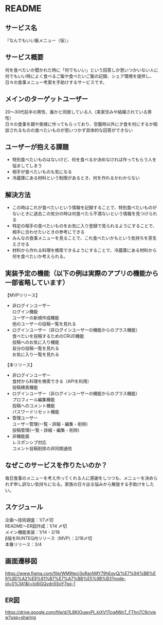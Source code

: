 # README

## サービス名
  『なんでもいい飯メニュー（仮）』

## サービス概要
  何を食べたいか聞かれた時に「何でもいい」という回答しか思いつかいない人に  
  何でもいい時によく食べるご飯や食べたいご飯の記録、シェア環境を提供し、  
  日々の食事メニュー考案を手助けするサービスです。  

## メインのターゲットユーザー
  20〜30代前半の男性、誰かと同居している人（実家住みや結婚されている男性）  
  日々の食事を親や奥様に作ってもらっており、空腹時以外に夕食を何にするか相談されるものの食べたいものが思いつかず具体的な回答ができない  

## ユーザーが抱える課題
  * 特別食べたいものはないけど、何を食べるか決めなければ作ってもらう人を悩ましてしまう  
  * 相手が食べたいものも気になる  
  * 冷蔵庫にある材料という制限があるとき、何を作れるかわからない  

## 解決方法
  * この時はこれが食べたいという情報を記録することで、特別食べたいものがないときに過去この気分の時は何食べたら不満ないという情報を見つけられる  
  * 特定の相手の食べたいものをお気に入り登録で見られるようにすることで、相手に合わせたいときの参考にできる  
  * みんなの食事メニューを見ることで、これ食べたいかもという気持ちを芽生えさせる  
  * 材料から作れる料理を検索できるようにすることで、冷蔵庫にある材料から何を食べたいか考えられる。  

## 実装予定の機能（以下の例は実際のアプリの機能から一部省略しています）
  【MVPリリース】  
  * 非ログインユーザー  
  ログイン機能  
  ユーザーの新規作成機能  
  他のユーザーの投稿一覧を見れる  
  * ログインユーザー（非ログインユーザーの機能からのプラス機能）  
  食べたいを投稿するためのCRUD機能  
  投稿へのお気に入り機能  
  自分の投稿一覧を見れる  
  お気に入り一覧を見れる  
	
  【本リリース】  
  * 非ログインユーザー  
  食材から料理を検索できる（APIを利用）  
  投稿検索機能  
  * ログインユーザー（非ログインユーザーの機能からのプラス機能）  
  プロフィール編集機能  
  投稿へのコメント機能  
  パスワードリセット機能  
  * 管理ユーザー  
  ユーザー管理(一覧・詳細・編集・削除)  
  投稿管理(一覧・詳細・編集・削除)  
  * 非機能面  
  レスポンシブ対応  
  コメント投稿削除の非同期通信  

## なぜこのサービスを作りたいのか？
  毎日食事のメニューを考え作ってくれる人に感謝をしつつも、メニューを決められず申し訳ない気持ちになる。家族の日々出る悩みから解放する手助けをしたい。

## スケジュール
  企画〜技術調査：1/7〆切  
  README〜ER図作成：1/14 〆切  
  メイン機能実装：1/14 - 2/18  
  β版をRUNTEQ内リリース（MVP）：2/18〆切  
  本番リリース：3/4  

## 画面遷移図
https://www.figma.com/file/WM9tecj3oRarAMY79hEqyQ/%E7%94%BB%E9%9D%A2%E9%81%B7%E7%A7%BB%E5%9B%B3?node-id=0%3A1&t=Io8iGQydn5SoY7gq-1

## ER図
https://drive.google.com/file/d/1L8KtOuwvPI_kiXV1TcgAWnT_FThn7C9r/view?usp=sharing